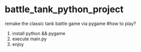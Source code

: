 # battle_tank_python_project
remake the classic tank battle game via pygame
#how to play?  
1. install python && pygame  
2. execute main.py
3. enjoy
